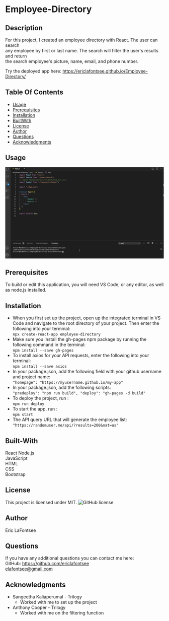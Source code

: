 # Employee-Directory

## Description
For this project, I created an employee directory with React. The user can search   
any employee by first or last name. The search will filter the user's results and return   
the search employee's picture, name, email, and phone number.

Try the deployed app here: https://ericlafontsee.github.io/Employee-Directory/

## Table Of Contents
* [Usage](#Usage)
* [Prerequisites](#Prerequisites)
* [Installation](#Installation)
* [BuiltWith](#Built-With)
* [License](#License)
* [Author](#Author)
* [Questions](#Questions)
* [Acknowledgments](#Acknowledgments )

## Usage

![Employee-Directory-Demo](Employee-Directory-Demo.gif)

## Prerequisites
To build or edit this application, you will need VS Code, or any editor, as well as node.js installed.

## Installation
* When you first set up the project, open up the integrated terminal in VS Code and navigate to the root directory of your project. Then enter the following into your terminal:  
```npx create-react-app employee-directory ```
* Make sure you install the gh-pages npm package by running the following command in the terminal:  
```npm install --save gh-pages```
* To install axios for your API requests, enter the following into your terminal:  
```npm install --save axios```
* In your package.json, add the following field with your github username and project name:  
```"homepage": "https://myusername.github.io/my-app"```
* In your package.json, add the following scripts:  
   ```"predeploy": "npm run build", "deploy": "gh-pages -d build"```
* To deploy the project, run :  
   ```npm run deploy```
* To start the app, run :  
   ```npm start```
* The API query URL that will generate the employee list:  
   ```"https://randomuser.me/api/?results=200&nat=us"```


## Built-With
React
Node.js  
JavaScript   
HTML  
CSS  
Bootstrap

## License 
This project is licensed under MIT. 
![GitHub license](https://img.shields.io/badge/license-MIT-blue.svg)

## Author
Eric LaFontsee 

## Questions
If you have any additional questions you can contact me here:  
GitHub: https://github.com/ericlafontsee   
elafontsee@gmail.com

## Acknowledgments 
* Sangeetha Kaliaperumal - Trilogy  
    * Worked with me to set up the project
* Anthony Cooper - Trilogy  
    * Worked with me on the filtering function 


 







